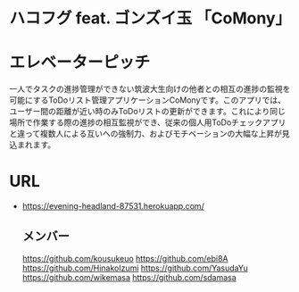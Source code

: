 # ハコフグ feat. ゴンズイ玉 「CoMony」

# エレベーターピッチ

一人でタスクの進捗管理ができない筑波大生向けの他者との相互の進捗の監視を可能にするToDoリスト管理アプリケーションCoMonyです。このアプリでは、ユーザー間の距離が近い時のみToDoリストの更新ができます。これにより同じ場所で作業する際の進捗の相互監視ができ、従来の個人用ToDoチェックアプリと違って複数人による互いへの強制力、およびモチベーションの大幅な上昇が見込まれます。

# URL

- <https://evening-headland-87531.herokuapp.com/>

  ## メンバー

  <https://github.com/kousukeuo> <https://github.com/ebi8A> <https://github.com/HinakoIzumi> <https://github.com/YasudaYu> <https://github.com/wikemasa> <https://github.com/sdamasa>
